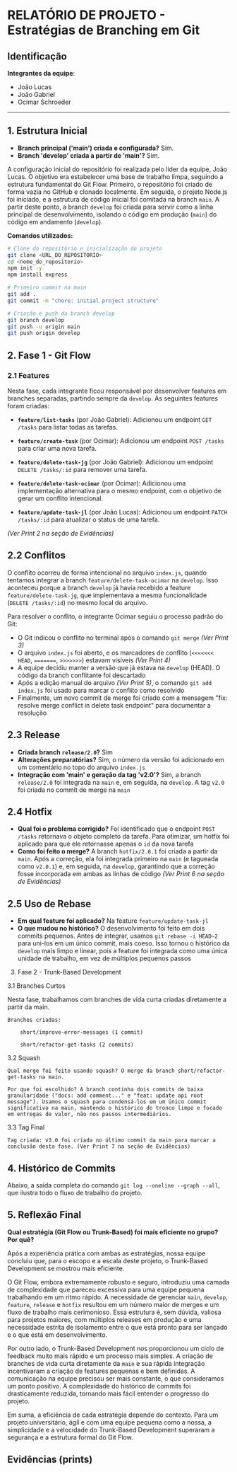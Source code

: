 # RELATÓRIO DE PROJETO - Estratégias de Branching em Git

## Identificação

**Integrantes da equipe**:
- João Lucas
- João Gabriel
- Ocimar Schroeder

---

## 1. Estrutura Inicial

- **Branch principal ('main') criada e configurada?** Sim.
- **Branch 'develop' criada a partir de 'main'?** Sim.

A configuração inicial do repositório foi realizada pelo líder da equipe, João Lucas. O objetivo era estabelecer uma base de trabalho limpa, seguindo a estrutura fundamental do Git Flow. Primeiro, o repositório foi criado de forma vazia no GitHub e clonado localmente. Em seguida, o projeto Node.js foi iniciado, e a estrutura de código inicial foi comitada na branch `main`. A partir deste ponto, a branch `develop` foi criada para servir como a linha principal de desenvolvimento, isolando o código em produção (`main`) do código em andamento (`develop`).

**Comandos utilizados:**
```bash
# Clone do repositório e inicialização do projeto
git clone <URL_DO_REPOSITORIO>
cd <nome_do_repositorio>
npm init -y
npm install express

# Primeiro commit na main
git add .
git commit -m "chore: initial project structure"

# Criação e push da branch develop
git branch develop
git push -u origin main
git push origin develop
```

## 2. Fase 1 - Git Flow

### 2.1 Features

Nesta fase, cada integrante ficou responsável por desenvolver features em branches separadas, partindo sempre da `develop`. As seguintes features foram criadas:

- **`feature/list-tasks`** (por João Gabriel): Adicionou um endpoint `GET /tasks` para listar todas as tarefas.

- **`feature/create-task`** (por Ocimar): Adicionou um endpoint `POST /tasks` para criar uma nova tarefa.

- **`feature/delete-task-jg`** (por João Gabriel): Adicionou um endpoint `DELETE /tasks/:id` para remover uma tarefa.

- **`feature/delete-task-ocimar`** (por Ocimar): Adicionou uma implementação alternativa para o mesmo endpoint, com o objetivo de gerar um conflito intencional.

- **`feature/update-task-jl`** (por João Lucas): Adicionou um endpoint `PATCH /tasks/:id` para atualizar o status de uma tarefa.

*(Ver Print 2 na seção de Evidências)*

## 2.2 Conflitos

O conflito ocorreu de forma intencional no arquivo `index.js`, quando tentamos integrar a branch `feature/delete-task-ocimar` na `develop`. Isso aconteceu porque a branch `develop` já havia recebido a feature `feature/delete-task-jg`, que implementava a mesma funcionalidade (`DELETE /tasks/:id`) no mesmo local do arquivo.

Para resolver o conflito, o integrante Ocimar seguiu o processo padrão do Git:

- O Git indicou o conflito no terminal após o comando `git merge` *(Ver Print 3)*
- O arquivo `index.js` foi aberto, e os marcadores de conflito (`<<<<<<< HEAD`, `=======`, `>>>>>>>`) estavam visíveis *(Ver Print 4)*
- A equipe decidiu manter a versão que já estava na `develop` (HEAD). O código da branch conflitante foi descartado
- Após a edição manual do arquivo *(Ver Print 5)*, o comando `git add index.js` foi usado para marcar o conflito como resolvido
- Finalmente, um novo commit de merge foi criado com a mensagem "fix: resolve merge conflict in delete task endpoint" para documentar a resolução

## 2.3 Release

- **Criada branch `release/2.0`?** Sim
- **Alterações preparatórias?** Sim, o número da versão foi adicionado em um comentário no topo do arquivo `index.js`
- **Integração com 'main' e geração da tag 'v2.0'?** Sim, a branch `release/2.0` foi integrada na `main` e, em seguida, na `develop`. A tag `v2.0` foi criada no commit de merge na `main`

## 2.4 Hotfix

- **Qual foi o problema corrigido?** Foi identificado que o endpoint `POST /tasks` retornava o objeto completo da tarefa. Para otimizar, um hotfix foi aplicado para que ele retornasse apenas o `id` da nova tarefa
- **Como foi feito o merge?** A branch `hotfix/2.0.1` foi criada a partir da `main`. Após a correção, ela foi integrada primeiro na `main` (e tagueada como `v2.0.1`) e, em seguida, na `develop`, garantindo que a correção fosse incorporada em ambas as linhas de código *(Ver Print 6 na seção de Evidências)*

## 2.5 Uso de Rebase

- **Em qual feature foi aplicado?** Na feature `feature/update-task-jl`
- **O que mudou no histórico?** O desenvolvimento foi feito em dois commits pequenos. Antes de integrar, usamos `git rebase -i HEAD~2` para uni-los em um único commit, mais coeso. Isso tornou o histórico da `develop` mais limpo e linear, pois a feature foi integrada como uma única unidade de trabalho, em vez de múltiplos pequenos passos


3. Fase 2 - Trunk-Based Development

3.1 Branches Curtos

Nesta fase, trabalhamos com branches de vida curta criadas diretamente a partir da main.

    Branches criadas:

        short/improve-error-messages (1 commit)

        short/refactor-get-tasks (2 commits)

3.2 Squash

    Qual merge foi feito usando squash? O merge da branch short/refactor-get-tasks na main.

    Por que foi escolhido? A branch continha dois commits de baixa granularidade ("docs: add comment..." e "feat: update api root message"). Usamos o squash para condensá-los em um único commit significativo na main, mantendo o histórico do tronco limpo e focado em entregas de valor, não nos passos intermediários.

3.3 Tag Final

    Tag criada: v3.0 foi criada no último commit da main para marcar a conclusão desta fase. (Ver Print 7 na seção de Evidências)


  ## 4. Histórico de Commits

Abaixo, a saída completa do comando `git log --oneline --graph --all`, que ilustra todo o fluxo de trabalho do projeto.


## 5. Reflexão Final

**Qual estratégia (Git Flow ou Trunk-Based) foi mais eficiente no grupo? Por quê?**

Após a experiência prática com ambas as estratégias, nossa equipe concluiu que, para o escopo e a escala deste projeto, o Trunk-Based Development se mostrou mais eficiente.

O Git Flow, embora extremamente robusto e seguro, introduziu uma camada de complexidade que pareceu excessiva para uma equipe pequena trabalhando em um ritmo rápido. A necessidade de gerenciar `main`, `develop`, `feature`, `release` e `hotfix` resultou em um número maior de merges e um fluxo de trabalho mais cerimonioso. Essa estrutura é, sem dúvida, valiosa para projetos maiores, com múltiplos releases em produção e uma necessidade estrita de isolamento entre o que está pronto para ser lançado e o que está em desenvolvimento.

Por outro lado, o Trunk-Based Development nos proporcionou um ciclo de feedback muito mais rápido e um processo mais simples. A criação de branches de vida curta diretamente da `main` e sua rápida integração incentivaram a criação de features pequenas e bem definidas. A comunicação na equipe precisou ser mais constante, o que consideramos um ponto positivo. A complexidade do histórico de commits foi drasticamente reduzida, tornando mais fácil entender o progresso do projeto.

Em suma, a eficiência de cada estratégia depende do contexto. Para um projeto universitário, ágil e com uma equipe pequena como a nossa, a simplicidade e a velocidade do Trunk-Based Development superaram a segurança e a estrutura formal do Git Flow.

## Evidências (prints)
